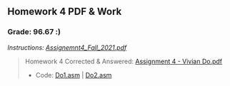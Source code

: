 ## Homework 4 PDF & Work

### Grade: 96.67 :)

*Instructions: [Assignemnt4_Fall_2021.pdf](https://github.com/odnaiviv/CSC3210/blob/main/Assignments/HW%204/Assignemnt4_Fall_2021.pdf)*

>Homework 4 Corrected & Answered: [Assignment 4 - Vivian Do.pdf](https://github.com/odnaiviv/CSC3210/blob/main/Assignments/HW%204/Assignment%204%20-%20Vivian%20Do.pdf)
>* Code: [Do1.asm](https://github.com/odnaiviv/CSC3210/blob/main/Assignments/HW%204/Do1.asm) | [Do2.asm](https://github.com/odnaiviv/CSC3210/blob/main/Assignments/HW%204/Do2.asm)
